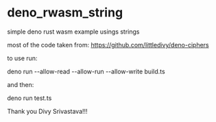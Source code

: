 # deno_rwasm_string
simple deno rust wasm example usings strings

most of the code taken from:
https://github.com/littledivy/deno-ciphers

to use run:

deno run --allow-read --allow-run --allow-write build.ts

and then:

deno run test.ts

Thank you Divy Srivastava!!!
